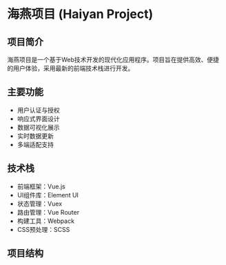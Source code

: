 # 海燕项目 (Haiyan Project)

## 项目简介
海燕项目是一个基于Web技术开发的现代化应用程序。项目旨在提供高效、便捷的用户体验，采用最新的前端技术栈进行开发。

## 主要功能
- 用户认证与授权
- 响应式界面设计
- 数据可视化展示
- 实时数据更新
- 多端适配支持

## 技术栈
- 前端框架：Vue.js
- UI组件库：Element UI
- 状态管理：Vuex
- 路由管理：Vue Router
- 构建工具：Webpack
- CSS预处理：SCSS

## 项目结构 

